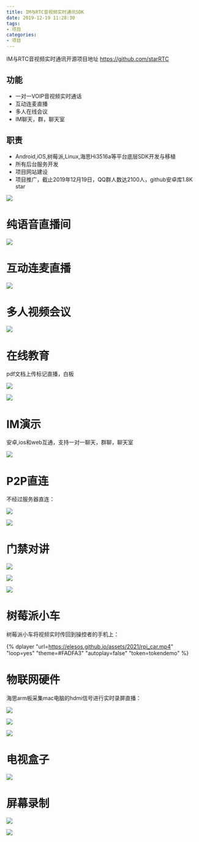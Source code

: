 ```yaml
---
title: IM与RTC音视频实时通讯SDK
date: 2019-12-19 11:28:30
tags:
- 项目
categories:
- 项目
---
```


IM与RTC音视频实时通讯开源项目地址 https://github.com/starRTC

## 功能
- 一对一VOIP音视频实时通话
- 互动连麦直播
- 多人在线会议
- IM聊天，群，聊天室

## 职责
- Android,iOS,树莓派,Linux,海思Hi3516a等平台底层SDK开发与移植
- 所有后台服务开发
- 项目网站建设
- 项目推广，截止2019年12月19日，QQ群人数达2100人，github安卓库1.8K star


![](/images/2021/StarRTC_demo.jpg)

纯语音直播间
==
![](/images/2021/audio_live.png)

互动连麦直播
==
![](/images/2021/live.jpg)

多人视频会议
==
![](/images/2021/meeting.png)

在线教育
==
pdf文档上传标记直播，白板

![](/images/2021/edu_pdf.jpg)

![](/images/2021/edu_whiteboard.jpg)

IM演示
==
安卓,ios和web互通，支持一对一聊天，群聊，聊天室

![](/images/2021/im.jpg)

P2P直连
==
不经过服务器直连：

![](/images/2021/p2p.jpg)

![](/images/2021/p2p_calling.jpg)

门禁对讲
==

![](/images/2021/door_calling.jpg)

![](/images/2021/door.jpg)

![](/images/2021/door_voip.jpg)

树莓派小车
==
树莓派小车将视频实时传回到操控者的手机上：

{% dplayer "url=https://elesos.github.io/assets/2021/rpi_car.mp4"  "loop=yes" "theme=#FADFA3" "autoplay=false" "token=tokendemo" %}

物联网硬件
==
海思arm板采集mac电脑的hdmi信号进行实时录屏直播：

![](/images/2021/arm_hdmi.jpg)

![](/images/2021/arm_hdmi_screen.jpg)

![](/images/2021/camera.jpg)

电视盒子
==
![](/images/2021/tv_box_voip.jpg)

屏幕录制
==

![](/images/2021/screen_phone.jpg)

![](/images/2021/screen_web.jpg)
